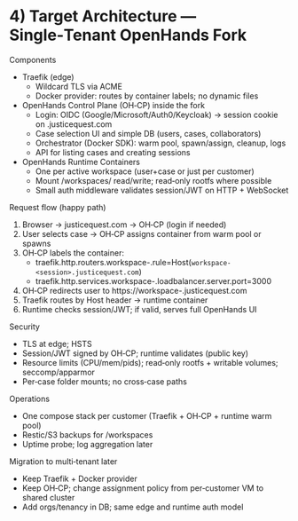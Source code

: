 # 4) Target Architecture — Single‑Tenant OpenHands Fork

Components
- Traefik (edge)
  - Wildcard TLS via ACME
  - Docker provider: routes by container labels; no dynamic files
- OpenHands Control Plane (OH‑CP) inside the fork
  - Login: OIDC (Google/Microsoft/Auth0/Keycloak) → session cookie on .justicequest.com
  - Case selection UI and simple DB (users, cases, collaborators)
  - Orchestrator (Docker SDK): warm pool, spawn/assign, cleanup, logs
  - API for listing cases and creating sessions
- OpenHands Runtime Containers
  - One per active workspace (user+case or just per customer)
  - Mount /workspaces/<case-id> read/write; read‑only rootfs where possible
  - Small auth middleware validates session/JWT on HTTP + WebSocket

Request flow (happy path)
1. Browser → justicequest.com → OH‑CP (login if needed)
2. User selects case → OH‑CP assigns container from warm pool or spawns
3. OH‑CP labels the container:
   - traefik.http.routers.workspace-<session>.rule=Host(`workspace-<session>.justicequest.com`)
   - traefik.http.services.workspace-<session>.loadbalancer.server.port=3000
4. OH‑CP redirects user to https://workspace-<session>.justicequest.com
5. Traefik routes by Host header → runtime container
6. Runtime checks session/JWT; if valid, serves full OpenHands UI

Security
- TLS at edge; HSTS
- Session/JWT signed by OH‑CP; runtime validates (public key)
- Resource limits (CPU/mem/pids); read‑only rootfs + writable volumes; seccomp/apparmor
- Per‑case folder mounts; no cross‑case paths

Operations
- One compose stack per customer (Traefik + OH‑CP + runtime warm pool)
- Restic/S3 backups for /workspaces
- Uptime probe; log aggregation later

Migration to multi‑tenant later
- Keep Traefik + Docker provider
- Keep OH‑CP; change assignment policy from per‑customer VM to shared cluster
- Add orgs/tenancy in DB; same edge and runtime auth model


